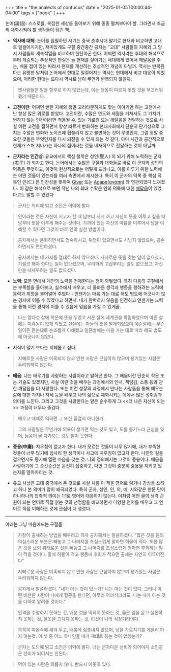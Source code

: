 +++
title = "the analects of confucus"
date = "2025-01-05T00:00:44-04:00"
tags = ["book" ]
+++

논어(論語): 스스로를, 복잡한 세상을 돌아보기 위해 종종 펼쳐보아야 할. 그러면서 조금씩 체화시켜야 할 생각들이 담긴 책.

- **역사에 대해**: 논어를 집필하던 시기는 중국 춘추시대 말기로 현재와 비교하면 고대로 일컬어지지만, 재미있게도 구절 중간중간 공자는 "고대" 사람들의 지혜와 그 당시 사람들의 세속적임을 비교하며 한탄하곤 한다. 어쩌면 역사라는 후대의 해석으로부터 계승되는 추상적인 현실은 늘 현재를 살아가는 세대에게 있어서 깨달음을 주는, 배울 점이 있는 따라서 현재를 개선하는 추상적인 개념이 아닐까. 역사는 반복된다는 유명한 말처럼 논어에서 현대로 일컬어지는 역사는 현대에서 비교 대응이 되었으며, 이러한 현대는 또다시 역사로 남아 무언가 반복되지 않을까.

> 옛사람들은 말을 함부로 하지 않았는데, 이는 행동이 따르지 못할 것을 부끄러워했기 때문이다.

- **고전이란**: 어쩌면 뻔한 지혜와 정말 고리타분하게도 맞는 이야기만 하는 고전에서 난 항상 많은 위로를 받았다. 고전이란, 수많은 연도와 세월을 거쳐서도 그 가치가 변하지 않는 인간이라면 적용될 수. 있는 가르침 또는 깨달음을 전달하는 것으로 사실 이런 고전을 접하면서 항상 빠르게 변화하는 현대사회에서 단순히 단기성으로 그치는 수많은 변화와 노이즈에 휩쓸리지 않고 불변하는 것이 무엇인지, 그럼 정말 중요한 것들은 무엇인지를 다시 되짚을 수 있게 되는 것 같다. 아마 시간과 공간적으로 현재가 스쳐 지나가는 하나의 점이라는 것을 내재적으로 전달하는 것이 아닐까.

- **군자라는 인간상**: 유교에서의 핵심 철학은 성인(聖人) 이 되기 위해 노력하는 군자(君子) 가 되자고 한다. 논어에서는 수많은 구절과 대화들로 바로 이 군자와 성인의 덕목은 무엇이고, 이것이 현상적으로는 어떻게 드러나고, 이를 이루기 위한 노력에는 어떤 것들이 있는지를 여러 측면에서 제시한다. 특히 이 군자의 덕목 중 핵심 덕목인 인(仁) 은 인간성을 뜻하며 [Giver](https://adamgrant.net/book/give-and-take/) 또는 [Agape(αγάπη)](https://en.wikipedia.org/wiki/Agape) 와 연관되었다 느껴졌다. 이 같은 해석으로 보면 작년 나의 최대 수확은 인의 덕목에 대한 [깨달음](https://www.piapark.me/to-you/)이 있었다고도 말할 수 있겠다.

> 군자는 의리에 밝고 소인은 이익에 밝다

> 인이라는 것은 자신이 서고자 할 때 남부터 서게 하고 자신이 뜻을 이루고 싶을 때 남부터 뜻을 이루게 해주는 것이다. 가까이 있는 자신의 마음을 미루어서 남을 이해할 수 있다면 그것이 바로 인의 실천 방법이다.

> 공자께서는 온화하면서도 엄숙하시고, 위엄이 있으면서도 사납지 않았으며, 공손하면서도 편안하셨다.

> 공자께서는 네 가지를 절대로 하지 않으셨다. 사사로운 뜻을 갖는 일이 없으셨고, 기필코 해야 한다는 일이 없으셨으며, 무리하게 고집부리는 일도 없으셨고, 자신만을 내세우려는 일도 없으셨다.

- **노력**: 모든 면에서 개인의 노력을 전제한다는 점이 와닿았다. 특히 다음의 구절에서는 부족함을 돌아보고, 실수에서 배우고, 더 올바른 생각과 행동을 행하려는 노력에 동력과 희망을 불어넣어 주었다 - 언젠가는 마음 가는 대로 해도 법도에 어긋나지 않는 경지에 이를 수 있겠다고 하면서. 내가 완벽하지 않음을 인정하고 언젠가는 노력을 통해 이런 경지에 이를 수 있음에 믿음을 가질 수 있게끔.

>  나는 열다섯 살에 학문에 뜻을 두었고 서른 살에 세계관을 확립하였으며 마흔 살에는 미혹됨이 없게 되었고 쉰살에는 하늘의 뜻을 알게되었으며 예순살에는 무슨일이든 듣는대로 순조롭게 이해했고 일훈살에는 마음 가는 대로 따라 해도 법도에 어긋나지 않았다.

- 지식이 많기 보다는 지혜롭고 싶다.

> 지혜로운 사람은 미혹되지 않고 인한 사람은 근심하지 않으며 용기있는 사람은 두려워하지 않는다.

- **배움**: 나는 배우기를 사랑하는 사람이라고 말하곤 한다. 그 배움이란 단순히 학문 또는 기술도 있겠지만, 사실 이런 것을 배우는 과정에서의 인내, 책임감, 소통 등과 관한 깨달음을 더 사랑한다. 또는 이런 성장의 과정에서 만나는 사람들을 통해 배우는 삶에 대한 가치나 자세 등을 배우고 나의 삶으로 체화시키는 데에서 많은 성취감과 의미를 느낀다. 그리고 그것을 사랑한다는 말은 순수하게 그 <<더 나은 자신이 되는>> 과정이 너무나 즐겁다.

> 배우고 때때로 익히면 그 또한 즐겁지 아니한가

> 그의 사람됨은 무언가에 의욕이 생기면 먹는 것도 잊고, 도를 즐기느라 근심을 잊어, 늙음이 곧 다가오는 것도 알지 못한다

- **중용(中庸)**: 치우침이 없고자 한다. 내가 모르는 것들이 너무 많기에, 내가 부족한 것들이 너무 많기에 쉽사리 한 생각이나 사고에 치우침이 없고자 한다. 나만의 길을 걸으면서도 동시에 열린 마음을 갖는 것. 나의 정의에서는 그것이 중용이다. 배움을 사랑하기에 그 순간순간은 온전히 집중하고, 다만 그것이 충분히 중용을 지키고 있는지를 알아차리는 것.

- 유교 사상은 고대 중국에서 온 것으로 사실 처음 이 책을 영어로 읽거나 감상을 쓰려고 하니 본 의미가 많이 왜곡되었다. 특히 군자, 성인, 인, 의, 예, 지와같은 한문 단어 하나하나의 압축적 의미는 1:1로 영어와 대응하지 않는다. 이처럼 어떤 글의 생각 근원이 되는 언어로 직접 읽는 것의 선명함을 비교하면서 다양한 언어를 배우고 그 언어로 직접 이해하는 것에 관심이 더 생겼다.

---

아래는 그냥 마음에드는 구절들

> 자장이 출세하는 방법을 배우려고 하자 공자께서는 말씀하셨다. "많은 것을 듣되 의심스러운 부분은 빼놓고 그 나머지를 조심스럽게 말하면 허물이 적다. 또한 많은 것을 보되 위태로운 것을 빼놓고 그 나머지를 조심스럽게 행하면 후회하는 일이 적을 것이다. 말에 허물이 적고 행동에 후회가 적으면 출세는 자연히 이루어진다"

> 지혜로운 사람은 미혹되지 않고 인한 사람은 근심하지 않으며 용기있는 사람은 두려워하지 않는다.

> 공자께서 말씀하셨다. "내가 아는 것이 있는가? 나는 아는 것이 없다. 그러나 어떤 비천한 사람이 나에게 질문을 한다면, 아무리 어리석더라도, 나는 내가 아는 것을 다하여 알려줄 것이다."

> 인격을 수양하지 못하는 것, 배운 것을 익히지 못하는 것, 옳은 일을 듣고 실천하지 못하는 것, 잘못을 고치지 못하는 것, 이것이 나의 걱정거리이다.

> 묵묵히 마음속에 새겨 두고, 배움에 싫증내지 않으며, 남을 가르치기를 게을리 하지 않는것. 이 셋 중 어느 하나인들 내가 제대로 하는 것이 있겠는가?

> 군자는 도의에 밝고 소인은 이익에 밝다. 너는 군자다운 선비가 되어야지 소인같은 선비가 되어서는 안된다.

> 덕이 있는 사람은 외롭지 않다. 반드시 이웃이 있다.
